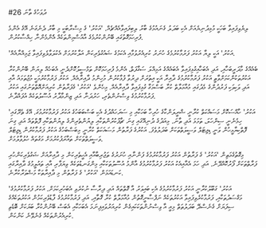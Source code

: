 #26 ދުވަހުގެ ތާނަ 

ލިޔެވިފައިވާ ބަހަކީ މުޅިދުނިޔެއަށް އެކި ބަދަލު ގެނައުމުގެ ބާރު ލިބިފައިވާއެއްޗެއް. 'އަކުރު' ގެ މިސްރާބަކީ މި ބާރު ދެނެގަނެ އޭގެ އެންމެ ފުރިހަމަގޮތުގައި ބޭނުންކުރުމެގެ އާއުސްމިންތަކެއް އެެންމެންނާ ހިއްސާކުރުން.

'އަކުރު' އަކީ ލިޔާ އަކުރު ފަރުމާކުރުމެގެ ހުނަރު ކުރިއެރުވުމާއި އެކަމުގެ ޝައުގުވެރިކަން އަލާކުރުމަށް އެކުލަވާލެވިފައިވާ ޖަމިއްޔާއެއް.

ބެއެއްގެ މާދަރީބަހާއި، އަދި އެބަހާއިގުޅިފައިވާ އެބައެއްގެ އަމިއްލަ ސަގާފަތް، އެންމެ ފުރިހަމަކޮށް ތަމްސީލުކޮށްދެނީ އެބަހެއް ލިޔަން ބޭނުންކުރާ އަކުރުތަކުންކަމަށްވާތީ އަކުރު ފަރުމާކުރުމުގެ ދާއިރާ އަކީ އިތުރަށް ދިރުވާ ފުޅާކުރުން މުހިންމު ދާއިރާއެއް. އަކުރު ފަރުމާކުރުމަކީ މުޖުތަމައު އާއި އަދި ވަކިވަކި ފަރުދުންގެ މެދުގައި މުއާމަލާތް ކުރާ ބަސްމަގާ ގުޅިފައިވާ ދާއިރާއެއް. މިހެންވެ 'އަކުރު' ގެފަރާތުން ކުރިއަށްއޮތްތަނުގައި އަކުރު ފަރުމާކުރުމުގެ ވިސްނުންތެރި، ހަރުދަނާ އަދި ޒިންމާދާރު އުސޫލުތަކެއް އުފައްދާނެ.

'އަކުރު' ހާއްސަކޮށް މަސައްކަތް ކުރާނީ ޝްރީލަންކާގެ ހުރިހާ ބަހަކާއި މި ސަރަހައްދުގެ  އެކި ބަސްބަބަހުގެ އަކުރު ފަރުމާކުރުމުގަ. އޭގެ ތެރޭގައި ހިމެނެނީ ސިންހަލަ، ތަމަޅަ އަދި ތާނަ.  މިއަދުގެ ދުނިއޭގައި ގިނަ ޗާޕުކުރުންތަކާއި ލިޔުންތެރިންގެ ލިޔުންތަކާއި ފޮތްތައް އަދި ގިނަ ފޮތްކިޔާމީހުން ވަނީ ޑިޖިޓަލް ވަސީލަތްތަކަށް ބަދަލުވެފަ. އަކުރުގެ ފަރާތުން މަސައަކަތް ކުރާނީ މިބަސްބަހުގެ އަކުރު ފަރުމާކުރުން ޑިޖިޓަލް ވަސީލަތްތަކަށް ތައާރަފުކުރުމަށް މަގުތައް ހުލުވާލުމަށް.

މިގޮތުގެމަތިން 'އަކުރު' ގެ ފަރާތުން އަކުރު ފަރުމާކުރުމުގެ ފަންނާއި ހުނަރުގެ ތަޖުރިބާއާއި އެހީތެރިކަން މި ދާއިރާއަށް ޝަގުވެރިކަންހުރި ފަރާތްތަކަށް ފޯރުކޮއްދޭނެ. އަދި ހަމަ އެއާއިއެކު އަކުރު ފަރުމާކުރުމުގެ އާންމު އުސޫލުތަކަކާއި މިންގަނޑުތަކެއް ވިޔަފާރި އާއި ތައުލީމުގެ ދާއިރާގައި ކަނޑައަޅަން 'އަކުރު' ގެ ފަރާތުން މި ދާއިރާތަކާ މަޝްވަރާކުރާނެ.

'އަކުރު' ގަބޫލުކުރާނީ އަކުރު ފަރުމާކުރުމުގެ އެކި ބައިވަރު އާ ގޮތްތައް އަދި ދިރާސާ ނުކުރެވި އެބަހުރިކަމަށް. އަކުރު ފަރުމާކުރުމުގެ މަގްސަދުތަކާއި، ފަރުމާކުރެވިފައިވާ އަކުރުތަކެއް ނަފްސާނީގޮތުން މުއާމަލާތް ކުރާ ގޮތާއި، އަދި ފަރުމާކުރުމުގެ ފާޑުވެރިކަމުން އަކުރުތަކެއްގެ ސިފަޔަށް ގެނެސްދޭ ބަދަލުތަތް މިއީ އާ ވިސްނުންތަކަކައިގެން ކުރިއަރުވައިފިނަމަ އެބަހަކާއި އެބަސް ބޭނުންކުރާ ބަޔަކަށް ބޮޑެތި ކުރިއެރުންތަކެއް ގެނެވޭނެ ކަންކަން.







